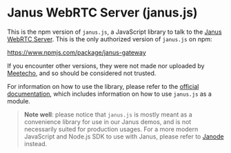 # Janus WebRTC Server (janus.js)

This is the npm version of `janus.js`, a JavaScript library to talk to the [Janus WebRTC Server](https://github.com/meetecho/janus-gateway). This is the only authorized version of `janus.js` on npm:

https://www.npmjs.com/package/janus-gateway

If you encounter other versions, they were not made nor uploaded by [Meetecho](https://www.meetecho.com), and so should be considered not trusted.

For information on how to use the library, please refer to the [official documentation](https://janus.conf.meetecho.com/docs/JS), which includes information on how to use `janus.js` as a module.

> **Note well**: please notice that `janus.js` is mostly meant as a convenience library for use in our Janus demos, and is not necessarily suited for production usages. For a more modern JavaScript and Node.js SDK to use with Janus, please refer to [Janode](https://www.npmjs.com/package/janode) instead.
